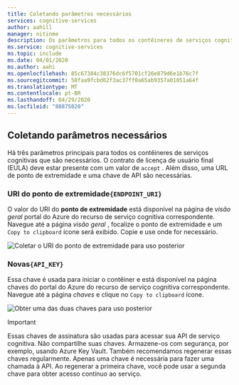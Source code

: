 ```yaml
---
title: Coletando parâmetros necessários
services: cognitive-services
author: aahill
manager: nitinme
description: Os parâmetros para todos os contêineres de serviços cognitivas
ms.service: cognitive-services
ms.topic: include
ms.date: 04/01/2020
ms.author: aahi
ms.openlocfilehash: 85c67384c38376dc6f5701cf26e879d6e1b76c7f
ms.sourcegitcommit: 58faa9fcbd62f3ac37ff0a65ab9357a01051a64f
ms.translationtype: MT
ms.contentlocale: pt-BR
ms.lasthandoff: 04/29/2020
ms.locfileid: "80875020"
---
```

## <a name="gathering-required-parameters"></a>Coletando parâmetros necessários

Há três parâmetros principais para todos os contêineres de serviços cognitivas que são necessários. O contrato de licença de usuário final (EULA) deve estar presente com um valor de `accept` . Além disso, uma URL de ponto de extremidade e uma chave de API são necessárias.

### <a name="endpoint-uri-endpoint_uri"></a>URI do ponto de extremidade`{ENDPOINT_URI}`

O valor do URI do **ponto de extremidade** está disponível na página de *visão geral* portal do Azure do recurso de serviço cognitiva correspondente. Navegue até a página *visão geral* , focalize o ponto de extremidade e um `Copy to clipboard` <span class="docon docon-edit-copy x-hidden-focus"></span> ícone será exibido. Copie e use onde for necessário.

![Coletar o URI do ponto de extremidade para uso posterior](../media/overview-endpoint-uri.png)

### <a name="keys-api_key"></a>Novas`{API_KEY}`

Essa chave é usada para iniciar o contêiner e está disponível na página chaves do portal do Azure do recurso de serviço cognitiva correspondente. Navegue até a página *chaves* e clique no `Copy to clipboard` <span class="docon docon-edit-copy x-hidden-focus"></span> ícone.

![Obter uma das duas chaves para uso posterior](../media/keys-copy-api-key.png)

> [!IMPORTANT]
> Essas chaves de assinatura são usadas para acessar sua API de serviço cognitiva. Não compartilhe suas chaves. Armazene-os com segurança, por exemplo, usando Azure Key Vault. Também recomendamos regenerar essas chaves regularmente. Apenas uma chave é necessária para fazer uma chamada à API. Ao regenerar a primeira chave, você pode usar a segunda chave para obter acesso contínuo ao serviço.